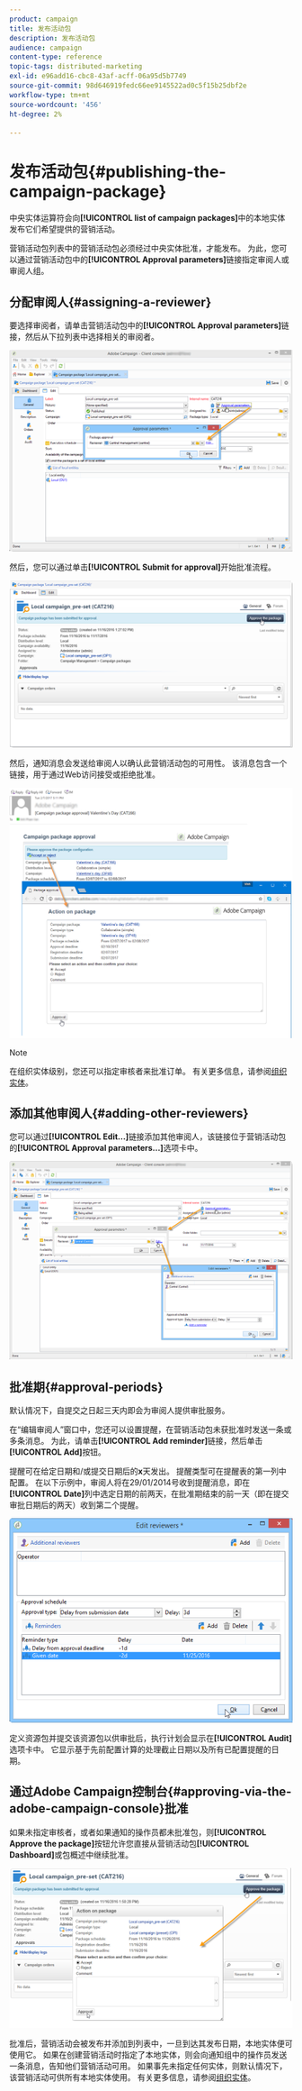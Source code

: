 ```yaml
---
product: campaign
title: 发布活动包
description: 发布活动包
audience: campaign
content-type: reference
topic-tags: distributed-marketing
exl-id: e96add16-cbc8-43af-acff-06a95d5b7749
source-git-commit: 98d646919fedc66ee9145522ad0c5f15b25dbf2e
workflow-type: tm+mt
source-wordcount: '456'
ht-degree: 2%

---
```


# 发布活动包{#publishing-the-campaign-package}

中央实体运算符会向&#x200B;**[!UICONTROL list of campaign packages]**&#x200B;中的本地实体发布它们希望提供的营销活动。

营销活动包列表中的营销活动包必须经过中央实体批准，才能发布。 为此，您可以通过营销活动包中的&#x200B;**[!UICONTROL Approval parameters]**&#x200B;链接指定审阅人或审阅人组。

## 分配审阅人{#assigning-a-reviewer}

要选择审阅者，请单击营销活动包中的&#x200B;**[!UICONTROL Approval parameters]**&#x200B;链接，然后从下拉列表中选择相关的审阅者。

![](assets/s_advuser_mkg_dist_define_valid.png)

然后，您可以通过单击&#x200B;**[!UICONTROL Submit for approval]**&#x200B;开始批准流程。

![](assets/s_advuser_mkg_dist_valid_process.png)

然后，通知消息会发送给审阅人以确认此营销活动包的可用性。 该消息包含一个链接，用于通过Web访问接受或拒绝批准。

![](assets/s_advuser_mkg_dist_valid_process1.png)

>[!NOTE]
>
>在组织实体级别，您还可以指定审核者来批准订单。 有关更多信息，请参阅[组织实体](../../campaign/using/about-distributed-marketing.md#organizational-entities)。

## 添加其他审阅人{#adding-other-reviewers}

您可以通过&#x200B;**[!UICONTROL Edit...]**&#x200B;链接添加其他审阅人，该链接位于营销活动包的&#x200B;**[!UICONTROL Approval parameters...]**&#x200B;选项卡中。

![](assets/s_advuser_mkg_dist_select_op_valid.png)

## 批准期{#approval-periods}

默认情况下，自提交之日起三天内即会为审阅人提供审批服务。

在“编辑审阅人”窗口中，您还可以设置提醒，在营销活动包未获批准时发送一条或多条消息。 为此，请单击&#x200B;**[!UICONTROL Add reminder]**&#x200B;链接，然后单击&#x200B;**[!UICONTROL Add]**&#x200B;按钮。

提醒可在给定日期和/或提交日期后的&#x200B;**x**&#x200B;天发出。 提醒类型可在提醒表的第一列中配置。 在以下示例中，审阅人将在29/01/2014号收到提醒消息，即在&#x200B;**[!UICONTROL Date]**&#x200B;列中选定日期的前两天，在批准期结束的前一天（即在提交审批日期后的两天）收到第二个提醒。

![](assets/s_advuser_mkg_dist_reminder_planning.png)

定义资源包并提交该资源包以供审批后，执行计划会显示在&#x200B;**[!UICONTROL Audit]**&#x200B;选项卡中。 它显示基于先前配置计算的处理截止日期以及所有已配置提醒的日期。

## 通过Adobe Campaign控制台{#approving-via-the-adobe-campaign-console}批准

如果未指定审核者，或者如果通知的操作员都未批准包，则&#x200B;**[!UICONTROL Approve the package]**&#x200B;按钮允许您直接从营销活动包&#x200B;**[!UICONTROL Dashboard]**&#x200B;或包概述中继续批准。

![](assets/s_advuser_mkg_dist_valid_button.png)

批准后，营销活动会被发布并添加到列表中，一旦到达其发布日期，本地实体便可使用它。 如果在创建营销活动时指定了本地实体，则会向通知组中的操作员发送一条消息，告知他们营销活动可用。 如果事先未指定任何实体，则默认情况下，该营销活动可供所有本地实体使用。 有关更多信息，请参阅[组织实体](../../campaign/using/about-distributed-marketing.md#organizational-entities)。
